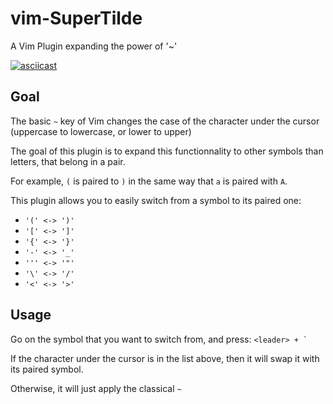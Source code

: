 # vim-SuperTilde

A Vim Plugin expanding the power of '~'

[![asciicast](https://asciinema.org/a/omiGyEQdyQXL2InvQ4ydeWOZc.svg)](https://asciinema.org/a/omiGyEQdyQXL2InvQ4ydeWOZc)

## Goal

The basic ``~`` key of Vim changes the case of the character under the cursor (uppercase to lowercase, or lower to upper)

The goal of this plugin is to expand this functionnality to other symbols than letters, that belong in a pair.

For example, ``(`` is paired to ``)`` in the same way that ``a`` is paired with ``A``.

This plugin allows you to easily switch from a symbol to its paired one:

* ``'(' <-> ')'``
* ``'[' <-> ']'``
* ``'{' <-> '}'``
* ``'-' <-> '_'``
* ``''' <-> '"'``
* ``'\' <-> '/'``
* ``'<' <-> '>'``

## Usage

Go on the symbol that you want to switch from, and press: ``<leader> + ` `` 


If the character under the cursor is in the list above, then it will swap it with its paired symbol.

Otherwise, it will just apply the classical ``~``
